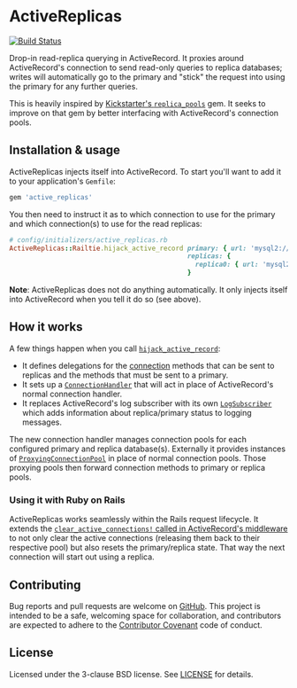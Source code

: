 # ActiveReplicas

[![Build Status](https://travis-ci.org/dirk/active_replicas.svg?branch=master)](https://travis-ci.org/dirk/active_replicas)

Drop-in read-replica querying in ActiveRecord. It proxies around ActiveRecord's connection to send read-only queries to replica databases; writes will automatically go to the primary and "stick" the request into using the primary for any further queries.

This is heavily inspired by [Kickstarter's `replica_pools`](https://github.com/kickstarter/replica_pools) gem. It seeks to improve on that gem by better interfacing with ActiveRecord's connection pools.

## Installation & usage

ActiveReplicas injects itself into ActiveRecord. To start you'll want to add it to your application's `Gemfile`:

```ruby
gem 'active_replicas'
```

You then need to instruct it as to which connection to use for the primary and which connection(s) to use for the read replicas:

```ruby
# config/initializers/active_replicas.rb
ActiveReplicas::Railtie.hijack_active_record primary: { url: 'mysql2://user@primary/my_app' },
                                             replicas: {
                                               replica0: { url: 'mysql2://user@replica/my_app' }
                                             }
```

**Note**: ActiveReplicas does not do anything automatically. It only injects itself into ActiveRecord when you tell it do so (see above).

## How it works

A few things happen when you call [`hijack_active_record`](http://www.rubydoc.info/github/dirk/active_replicas/master/ActiveReplicas/Railtie#hijack_active_record-class_method):

- It defines delegations for the [connection](http://api.rubyonrails.org/classes/ActiveRecord/ConnectionAdapters.html) methods that can be sent to replicas and the methods that must be sent to a primary.
- It sets up a [`ConnectionHandler`](http://www.rubydoc.info/github/dirk/active_replicas/master/ActiveReplicas/Rails4/ConnectionHandler) that will act in place of ActiveRecord's normal connection handler.
- It replaces ActiveRecord's log subscriber with its own [`LogSubscriber`](http://www.rubydoc.info/github/dirk/active_replicas/master/ActiveReplicas/LogSubscriber) which adds information about replica/primary status to logging messages.

The new connection handler manages connection pools for each configured primary and replica database(s). Externally it provides instances of [`ProxyingConnectionPool`](http://www.rubydoc.info/github/dirk/active_replicas/master/ActiveReplicas/ProxyingConnectionPool) in place of normal connection pools. Those proxying pools then forward connection methods to primary or replica pools.

### Using it with Ruby on Rails

ActiveReplicas works seamlessly within the Rails request lifecycle. It extends the [`clear_active_connections!` called in ActiveRecord's middleware](https://github.com/rails/rails/blob/4-2-stable/activerecord/lib/active_record/connection_adapters/abstract/connection_pool.rb#L645-L663) to not only clear the active connections (releasing them back to their respective pool) but also resets the primary/replica state. That way the next connection will start out using a replica.

## Contributing

Bug reports and pull requests are welcome on [GitHub][]. This project is intended to be a safe, welcoming space for collaboration, and contributors are expected to adhere to the [Contributor Covenant](http://contributor-covenant.org) code of conduct.

[GitHub]: https://github.com/dirk/active_replicas

## License

Licensed under the 3-clause BSD license. See [LICENSE](LICENSE) for details.
